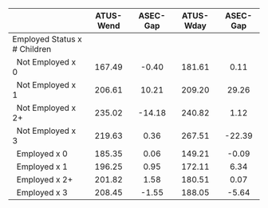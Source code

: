 
|                      |    ATUS-Wend |     ASEC-Gap |    ATUS-Wday |     ASEC-Gap |
| -------------------- | :----------: | :----------: | :----------: | :----------: |
| Employed Status x # Children |              |              |              |              |
| &nbsp;&nbsp;Not Employed x 0 |       167.49 |        -0.40 |       181.61 |         0.11 |
| &nbsp;&nbsp;Not Employed x 1 |       206.61 |        10.21 |       209.20 |        29.26 |
| &nbsp;&nbsp;Not Employed x 2+ |       235.02 |       -14.18 |       240.82 |         1.12 |
| &nbsp;&nbsp;Not Employed x 3 |       219.63 |         0.36 |       267.51 |       -22.39 |
| &nbsp;&nbsp;Employed x 0 |       185.35 |         0.06 |       149.21 |        -0.09 |
| &nbsp;&nbsp;Employed x 1 |       196.25 |         0.95 |       172.11 |         6.34 |
| &nbsp;&nbsp;Employed x 2+ |       201.82 |         1.58 |       180.51 |         0.07 |
| &nbsp;&nbsp;Employed x 3 |       208.45 |        -1.55 |       188.05 |        -5.64 |


